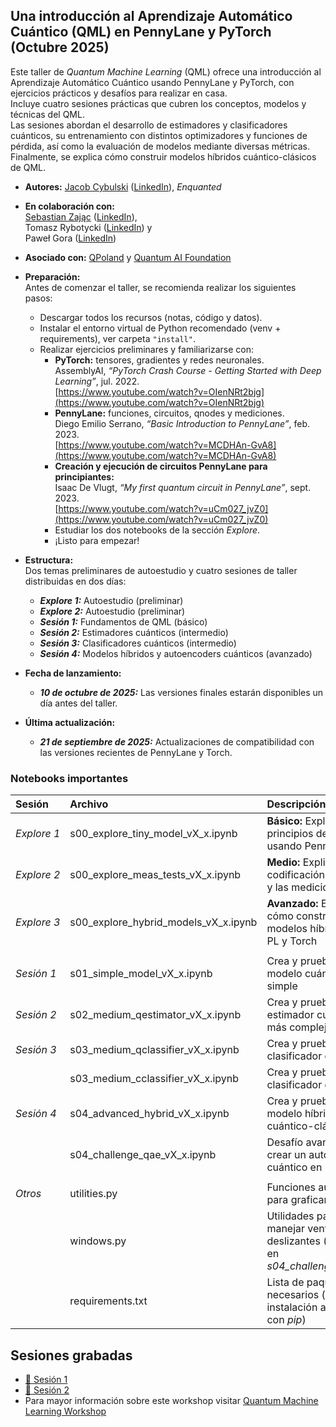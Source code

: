 ## Una introducción al Aprendizaje Automático Cuántico (QML) en PennyLane y PyTorch (Octubre 2025)

Este taller de *Quantum Machine Learning* (QML) ofrece una introducción al Aprendizaje Automático Cuántico usando PennyLane y PyTorch, con ejercicios prácticos y desafíos para realizar en casa.  
Incluye cuatro sesiones prácticas que cubren los conceptos, modelos y técnicas del QML.  
Las sesiones abordan el desarrollo de estimadores y clasificadores cuánticos, su entrenamiento con distintos optimizadores y funciones de pérdida, así como la evaluación de modelos mediante diversas métricas.  
Finalmente, se explica cómo construir modelos híbridos cuántico-clásicos de QML.

- **Autores:** [Jacob Cybulski](https://jacobcybulski.com/) ([LinkedIn](https://www.linkedin.com/in/jacobcybulski/)), *Enquanted*  
- **En colaboración con:**  
      [Sebastian Zając](https://sebastianzajac.pl/) ([LinkedIn](https://www.linkedin.com/in/sebastianzajac/)),  
      Tomasz Rybotycki ([LinkedIn](https://www.linkedin.com/in/tomasz-rybotycki-01192582/)) y  
      Paweł Gora ([LinkedIn](https://www.linkedin.com/in/pawelgora/))  
- **Asociado con:** [QPoland](https://qworld.net/qpoland/) y [Quantum AI Foundation](https://www.qaif.org/)


- **Preparación:**  
  Antes de comenzar el taller, se recomienda realizar los siguientes pasos:
  - Descargar todos los recursos (notas, código y datos).  
  - Instalar el entorno virtual de Python recomendado (venv + requirements), ver carpeta `"install"`.  
  - Realizar ejercicios preliminares y familiarizarse con:
    - **PyTorch:** tensores, gradientes y redes neuronales.  
      AssemblyAI, *“PyTorch Crash Course - Getting Started with Deep Learning”*, jul. 2022.  
      [https://www.youtube.com/watch?v=OIenNRt2bjg](https://www.youtube.com/watch?v=OIenNRt2bjg) 
    - **PennyLane:** funciones, circuitos, qnodes y mediciones.  
      Diego Emilio Serrano, *“Basic Introduction to PennyLane”*, feb. 2023.  
      [https://www.youtube.com/watch?v=MCDHAn-GvA8](https://www.youtube.com/watch?v=MCDHAn-GvA8) 
    - **Creación y ejecución de circuitos PennyLane para principiantes:**  
      Isaac De Vlugt, *“My first quantum circuit in PennyLane”*, sept. 2023.  
      [https://www.youtube.com/watch?v=uCm027_jvZ0](https://www.youtube.com/watch?v=uCm027_jvZ0)  
    - Estudiar los dos notebooks de la sección *Explore*.  
    - ¡Listo para empezar!

- **Estructura:**  
  Dos temas preliminares de autoestudio y cuatro sesiones de taller distribuidas en dos días:  
  - _**Explore 1:**_ Autoestudio (preliminar)  
  - _**Explore 2:**_ Autoestudio (preliminar)  
  - _**Sesión 1:**_ Fundamentos de QML (básico)  
  - _**Sesión 2:**_ Estimadores cuánticos (intermedio)  
  - _**Sesión 3:**_ Clasificadores cuánticos (intermedio)  
  - _**Sesión 4:**_ Modelos híbridos y autoencoders cuánticos (avanzado)

- **Fecha de lanzamiento:**  
  - _**10 de octubre de 2025:**_ Las versiones finales estarán disponibles un día antes del taller.

- **Última actualización:**  
  - _**21 de septiembre de 2025:**_ Actualizaciones de compatibilidad con las versiones recientes de PennyLane y Torch.

### Notebooks importantes

| Sesión | Archivo | Descripción |
| :- | :- | :- |
| *Explore&nbsp;1* | s00_explore_tiny_model_vX_x.ipynb | **Básico:** Explica los principios de QML usando PennyLane |
| *Explore&nbsp;2* | s00_explore_meas_tests_vX_x.ipynb | **Medio:** Explica la codificación de datos y las mediciones en PL |
| *Explore&nbsp;3* | s00_explore_hybrid_models_vX_x.ipynb | **Avanzado:** Explica cómo construir modelos híbridos en PL y Torch |
|  |  |  |
| *Sesión&nbsp;1* | s01_simple_model_vX_x.ipynb | Crea y prueba un modelo cuántico muy simple |
| *Sesión&nbsp;2* | s02_medium_qestimator_vX_x.ipynb | Crea y prueba un estimador cuántico más complejo |
| *Sesión&nbsp;3* | s03_medium_qclassifier_vX_x.ipynb | Crea y prueba un clasificador cuántico |
|  | s03_medium_cclassifier_vX_x.ipynb | Crea y prueba un clasificador clásico |
| *Sesión&nbsp;4* | s04_advanced_hybrid_vX_x.ipynb | Crea y prueba un modelo híbrido cuántico-clásico |
|  | s04_challenge_qae_vX_x.ipynb | Desafío avanzado: crear un autoencoder cuántico en PyTorch |
|  |  |  |
| *Otros* | utilities.py | Funciones auxiliares para graficar |
| | windows.py | Utilidades para manejar ventanas deslizantes (usadas en *s04_challenge_qae_...*) |
| | requirements.txt | Lista de paquetes necesarios (para instalación automática con *pip*) |

## Sesiones grabadas
- [🎥 Sesión 1](https://www.youtube.com/watch?v=XyqvX1-x8P0&list=PLjZhz-aJHvA1jTIRaBl9YdN75lSoLf7Cu&index=1)
- [🎥 Sesión 2](https://www.youtube.com/watch?v=jesSLK9HX6E&list=PLjZhz-aJHvA1jTIRaBl9YdN75lSoLf7Cu&index=2)
- Para mayor información sobre este workshop visitar [Quantum Machine Learning Workshop](https://www.qaif.org/events/workshops/qml-workshop-11-12-10-2025)

